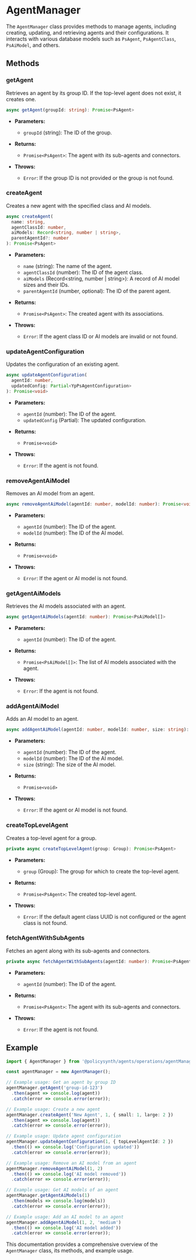 # AgentManager

The `AgentManager` class provides methods to manage agents, including creating, updating, and retrieving agents and their configurations. It interacts with various database models such as `PsAgent`, `PsAgentClass`, `PsAiModel`, and others.

## Methods

### getAgent

Retrieves an agent by its group ID. If the top-level agent does not exist, it creates one.

```typescript
async getAgent(groupId: string): Promise<PsAgent>
```

- **Parameters:**
  - `groupId` (string): The ID of the group.

- **Returns:** 
  - `Promise<PsAgent>`: The agent with its sub-agents and connectors.

- **Throws:**
  - `Error`: If the group ID is not provided or the group is not found.

### createAgent

Creates a new agent with the specified class and AI models.

```typescript
async createAgent(
  name: string,
  agentClassId: number,
  aiModels: Record<string, number | string>,
  parentAgentId?: number
): Promise<PsAgent>
```

- **Parameters:**
  - `name` (string): The name of the agent.
  - `agentClassId` (number): The ID of the agent class.
  - `aiModels` (Record<string, number | string>): A record of AI model sizes and their IDs.
  - `parentAgentId` (number, optional): The ID of the parent agent.

- **Returns:** 
  - `Promise<PsAgent>`: The created agent with its associations.

- **Throws:**
  - `Error`: If the agent class ID or AI models are invalid or not found.

### updateAgentConfiguration

Updates the configuration of an existing agent.

```typescript
async updateAgentConfiguration(
  agentId: number,
  updatedConfig: Partial<YpPsAgentConfiguration>
): Promise<void>
```

- **Parameters:**
  - `agentId` (number): The ID of the agent.
  - `updatedConfig` (Partial<YpPsAgentConfiguration>): The updated configuration.

- **Returns:** 
  - `Promise<void>`

- **Throws:**
  - `Error`: If the agent is not found.

### removeAgentAiModel

Removes an AI model from an agent.

```typescript
async removeAgentAiModel(agentId: number, modelId: number): Promise<void>
```

- **Parameters:**
  - `agentId` (number): The ID of the agent.
  - `modelId` (number): The ID of the AI model.

- **Returns:** 
  - `Promise<void>`

- **Throws:**
  - `Error`: If the agent or AI model is not found.

### getAgentAiModels

Retrieves the AI models associated with an agent.

```typescript
async getAgentAiModels(agentId: number): Promise<PsAiModel[]>
```

- **Parameters:**
  - `agentId` (number): The ID of the agent.

- **Returns:** 
  - `Promise<PsAiModel[]>`: The list of AI models associated with the agent.

- **Throws:**
  - `Error`: If the agent is not found.

### addAgentAiModel

Adds an AI model to an agent.

```typescript
async addAgentAiModel(agentId: number, modelId: number, size: string): Promise<void>
```

- **Parameters:**
  - `agentId` (number): The ID of the agent.
  - `modelId` (number): The ID of the AI model.
  - `size` (string): The size of the AI model.

- **Returns:** 
  - `Promise<void>`

- **Throws:**
  - `Error`: If the agent or AI model is not found.

### createTopLevelAgent

Creates a top-level agent for a group.

```typescript
private async createTopLevelAgent(group: Group): Promise<PsAgent>
```

- **Parameters:**
  - `group` (Group): The group for which to create the top-level agent.

- **Returns:** 
  - `Promise<PsAgent>`: The created top-level agent.

- **Throws:**
  - `Error`: If the default agent class UUID is not configured or the agent class is not found.

### fetchAgentWithSubAgents

Fetches an agent along with its sub-agents and connectors.

```typescript
private async fetchAgentWithSubAgents(agentId: number): Promise<PsAgent>
```

- **Parameters:**
  - `agentId` (number): The ID of the agent.

- **Returns:** 
  - `Promise<PsAgent>`: The agent with its sub-agents and connectors.

- **Throws:**
  - `Error`: If the agent is not found.

## Example

```typescript
import { AgentManager } from '@policysynth/agents/operations/agentManager.js';

const agentManager = new AgentManager();

// Example usage: Get an agent by group ID
agentManager.getAgent('group-id-123')
  .then(agent => console.log(agent))
  .catch(error => console.error(error));

// Example usage: Create a new agent
agentManager.createAgent('New Agent', 1, { small: 1, large: 2 })
  .then(agent => console.log(agent))
  .catch(error => console.error(error));

// Example usage: Update agent configuration
agentManager.updateAgentConfiguration(1, { topLevelAgentId: 2 })
  .then(() => console.log('Configuration updated'))
  .catch(error => console.error(error));

// Example usage: Remove an AI model from an agent
agentManager.removeAgentAiModel(1, 2)
  .then(() => console.log('AI model removed'))
  .catch(error => console.error(error));

// Example usage: Get AI models of an agent
agentManager.getAgentAiModels(1)
  .then(models => console.log(models))
  .catch(error => console.error(error));

// Example usage: Add an AI model to an agent
agentManager.addAgentAiModel(1, 2, 'medium')
  .then(() => console.log('AI model added'))
  .catch(error => console.error(error));
```

This documentation provides a comprehensive overview of the `AgentManager` class, its methods, and example usage.